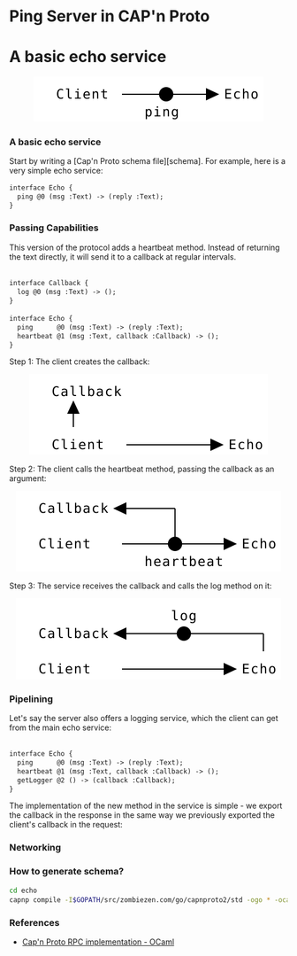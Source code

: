 # Ping Server in CAP'n Proto

# A basic echo service

<p align='center'>
  <img src="./diagrams/ping.svg"/>
</p>

### A basic echo service

Start by writing a [Cap'n Proto schema file][schema].
For example, here is a very simple echo service:

```capnp
interface Echo {
  ping @0 (msg :Text) -> (reply :Text);
}
```

### Passing Capabilities
This version of the protocol adds a heartbeat method. Instead of returning the text directly, it will send it to a 
callback at regular intervals.

```capnp

interface Callback {
  log @0 (msg :Text) -> ();
}

interface Echo {
  ping      @0 (msg :Text) -> (reply :Text);
  heartbeat @1 (msg :Text, callback :Callback) -> ();
}
```

Step 1: The client creates the callback:
<p align='center'>
  <img src="./diagrams/callback1.svg"/>
</p>
Step 2: The client calls the heartbeat method, passing the callback as an argument:
<p align='center'>
  <img src="./diagrams/callback2.svg"/>
</p>
Step 3: The service receives the callback and calls the log method on it:
<p align='center'>
  <img src="./diagrams/callback3.svg"/>
</p>


### Pipelining
Let's say the server also offers a logging service, which the client can get from the main echo service:

```capnp

interface Echo {
  ping      @0 (msg :Text) -> (reply :Text);
  heartbeat @1 (msg :Text, callback :Callback) -> ();
  getLogger @2 () -> (callback :Callback);
}

```
The implementation of the new method in the service is simple - we export the callback in the response in the same way 
we previously exported the client's callback in the request:


### Networking

### How to generate schema?
```bash
cd echo
capnp compile -I$GOPATH/src/zombiezen.com/go/capnproto2/std -ogo * -ocapnp
```

### References
- [Cap'n Proto RPC implementation - OCaml](https://github.com/mirage/capnp-rpc)
